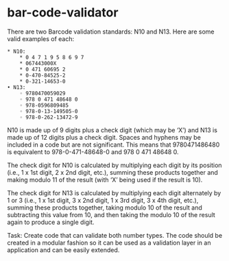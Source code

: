 # bar-code-validator

There are two Barcode validation standards: N10 and N13. Here are some valid examples of each:

    * N10:
        * 0 4 7 1 9 5 8 6 9 7
        * 067443000X
        * 0 471 60695 2
        * 0-470-84525-2
        * 0-321-14653-0
    • N13:
        ◦ 9780470059029
        ◦ 978 0 471 48648 0
        ◦ 978-0596809485
        ◦ 978-0-13-149505-0
        ◦ 978-0-262-13472-9
        
N10 is made up of 9 digits plus a check digit (which may be ‘X’) and N13 is made up of 12 digits plus a check digit. Spaces and hyphens may be included in a code but are not significant. This means that 9780471486480 is equivalent to 978-0-471-48648-0 and 978 0 471 48648 0.

The check digit for N10 is calculated by multiplying each digit by its position (i.e., 1 x 1st digit, 2 x 2nd digit, etc.), summing these products together and making modulo 11 of the result (with ‘X’ being used if the result is 10).

The check digit for N13 is calculated by multiplying each digit alternately by 1 or 3 (i.e., 1 x 1st digit, 3 x 2nd digit, 1 x 3rd digit, 3 x 4th digit, etc.), summing these products together, taking modulo 10 of the result and subtracting this value from 10, and then taking the modulo 10 of the result again to produce a single digit.

Task:
Create code that can validate both number types. The code should be created in a
modular fashion so it can be used as a validation layer in an application and can be easily extended.
